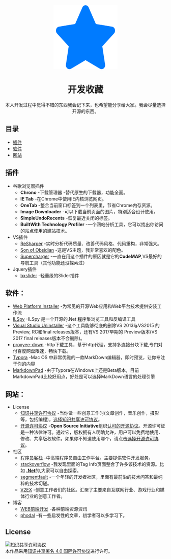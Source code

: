 <div align="center">
	<img width="200" height="200" src="media/star.svg" alt="Awesome">
	<br>
	<p>
		<h1>开发收藏</h2>
	</p>
<p>本人开发过程中觉得不错的东西我会记下来，也希望能分享给大家。我会尽量选择开源的东西。</p>
</div>

## 目录
- [插件](#插件)
- [软件](#软件)
- [网站](#网站)





## 插件

- 谷歌浏览器插件
  - **Chrono** -下载管理器 -替代原生的下载器，功能全面。
  - **IE Tab** -在Chrome中使用IE内核浏览网页。
  - **OneTab** -整合当前窗口标签到一个列表里，节省Chrome内存资源。
  - **Image Downloader** -可以下载当前页面的图片，特别适合设计使用。
  - **SimpleUndoRecents** -恢复最近关闭的标签。
  - **BuiltWith Technology Profiler** -一个网站分析工具，它可以找出你访问的站点使用的建站技术。
- VS插件
	- [ReSharper](https://www.jetbrains.com/resharper/) -实时分析代码质量、改善代码风格、代码重构，非常强大。
	- [Son of Obsidian](https://studiostyl.es/schemes/son-of-obsidian) -这是VS主题，我非常喜欢的配色。
	- [Supercharger](http://www.supercharger.tools/) -一直在用这个插件的原因就是它的**CodeMAP**,VS最好的导航工具（其他功能还没探索过）
- Jquery插件
	- [bxslider](https://github.com/stevenwanderski/bxslider-4) -轻量级的Slider插件

## 软件：

- [Web Platform Installer](https://www.microsoft.com/web/downloads/platform.aspx) -为常见的开源Web应用和Web平台技术提供安装工作流
- [ILSpy](https://github.com/icsharpcode/ILSpy) -ILSpy 是一个开源的.Net 程序集浏览工具和反编译工具
- [Visual Studio Uninstaller](https://github.com/Microsoft/VisualStudioUninstaller) -这个工具能够彻底的删除VS 2013与VS2015 的 Preview, RC和final releases版本，还有VS 2017早期的 Preview版本(VS 2017 final releases版本不会删除)。
- [proxyee-down](https://github.com/proxyee-down-org/proxyee-down) -http下载工具，基于http代理，支持多连接分块下载,专门对付百度网盘限速，畅快下载。
- [Typora](https://typora.io) -Mac OS 中非常优雅的一款MarkDown编辑器，即时预览，让你专注于你的内容
- [MarkdownPad](http://markdownpad.com/) -由于Typora在Windows上还是Beta版本，目前MarkdownPad比较好用点，好处是可以选择MarkDown语言的处理引擎




## 网站：
- License
    - [知识共享许可协议](https://creativecommons.org) -当你做一些创意工作时(文章创作，音乐创作，摄影等，包括编程)，[选择知识共享许可协议](https://creativecommons.org/choose/)。
    - [开源许可协议](https://opensource.org/licenses) -**Open Source Initiative**组织[认可的开源协议](https://opensource.org/licenses/alphabetical)。开源许可证是一种法律许可。通过它，版权拥有人明确允许，用户可以免费地使用、修改、共享版权软件。如果你不知道使用哪个，请点击[选择开源许可协议](https://choosealicense.com/)。
- 社区
    - [程序员客栈](https://www.proginn.com/) -中高端程序员自由工作平台。主要提供软件开发服务。
    - [stackoverflow](https://stackoverflow.com) -我发现里面的Tag Info页面整合了许多该技术的资源。比如 [**.Net**](https://stackoverflow.com/tags/.net/info)的,大家可以自由探索。
    - [segmentfault](https://segmentfault.com/) -一个年轻的开发者社区，里面有最前沿的技术问答和最纯粹的技术切磋。
    - [V2EX](https://www.v2ex.com/) -创意工作者们的社区。汇聚了主要来自互联网行业、游戏行业和媒体行业的创意工作者。
- 博客
	- [WEB前端开发](http://www.css88.com/) -各种前端资源资讯
	- [phodal](https://www.phodal.com/) -有一些启发性的文章，初学者可以多学习下。

## License
<a rel="license" href="http://creativecommons.org/licenses/by/4.0/"><img alt="知识共享许可协议" style="border-width:0" src="https://i.creativecommons.org/l/by/4.0/88x31.png" /></a><br />本作品采用<a rel="license" href="http://creativecommons.org/licenses/by/4.0/">知识共享署名 4.0 国际许可协议</a>进行许可。



